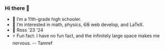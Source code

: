 ### Hi there 👋

- 🌱 I’m a 11th-grade high schooler.
- 👀 I’m interested in math, physics, ~~CS~~ web develop, and LaTeX.
- 💙 Ross '23 '24
- ⚡ Fun fact: I have no fun fact, and the infinitely large space makes me nervous. -- Tamref

